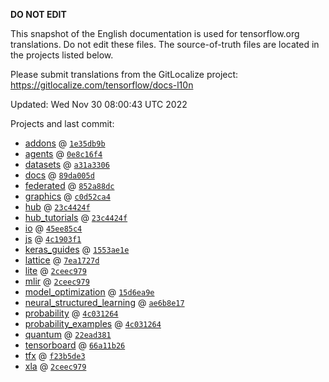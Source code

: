 __DO NOT EDIT__

This snapshot of the English documentation is used for tensorflow.org
translations. Do not edit these files. The source-of-truth files are located in
the projects listed below.

Please submit translations from the GitLocalize project: https://gitlocalize.com/tensorflow/docs-l10n

Updated: Wed Nov 30 08:00:43 UTC 2022

Projects and last commit:

- [addons](https://github.com/tensorflow/addons/tree/master/docs) @ <a href='https://github.com/tensorflow/addons/commit/1e35db9b42ace875c4a697e57b944a1d48ba2b87'><code>1e35db9b</code></a>
- [agents](https://github.com/tensorflow/agents/tree/master/docs) @ <a href='https://github.com/tensorflow/agents/commit/0e8c16f402e63a62ca0f88fcfb837726736f1e99'><code>0e8c16f4</code></a>
- [datasets](https://github.com/tensorflow/datasets/tree/master/docs) @ <a href='https://github.com/tensorflow/datasets/commit/a31a3306afc739a2a92a5b6ebbce9bf0dcd26034'><code>a31a3306</code></a>
- [docs](https://github.com/tensorflow/docs/tree/master/site/en) @ <a href='https://github.com/tensorflow/docs/commit/89da005d9b00927b01b76a9fd819c7ab208a0699'><code>89da005d</code></a>
- [federated](https://github.com/tensorflow/federated/tree/main/docs) @ <a href='https://github.com/tensorflow/federated/commit/852a88dc6bb116bae6d7cdbd10d717714d47050a'><code>852a88dc</code></a>
- [graphics](https://github.com/tensorflow/graphics/tree/master/tensorflow_graphics/g3doc) @ <a href='https://github.com/tensorflow/graphics/commit/c0d52ca4e872febf79701b1357181b5ba7597cd7'><code>c0d52ca4</code></a>
- [hub](https://github.com/tensorflow/hub/tree/master/docs) @ <a href='https://github.com/tensorflow/hub/commit/23c4424fdfbfe6bd022b9435866e95f915ee663c'><code>23c4424f</code></a>
- [hub_tutorials](https://github.com/tensorflow/hub/tree/master/examples/colab) @ <a href='https://github.com/tensorflow/hub/commit/23c4424fdfbfe6bd022b9435866e95f915ee663c'><code>23c4424f</code></a>
- [io](https://github.com/tensorflow/io/tree/master/docs) @ <a href='https://github.com/tensorflow/io/commit/45ee85c420b47842b00236e3ad3c420fbc731516'><code>45ee85c4</code></a>
- [js](https://github.com/tensorflow/tfjs-website/tree/master/docs) @ <a href='https://github.com/tensorflow/tfjs-website/commit/4c1903f11ea67457d4297cb9b8870491f6a67c9d'><code>4c1903f1</code></a>
- [keras_guides](https://github.com/tensorflow/docs/tree/snapshot-keras/site/en/guide/keras) @ <a href='https://github.com/tensorflow/docs/commit/1553ae1e4a149be71703e2ee60173b3d1e0e8c00'><code>1553ae1e</code></a>
- [lattice](https://github.com/tensorflow/lattice/tree/master/docs) @ <a href='https://github.com/tensorflow/lattice/commit/7ea1727de1e0309eb324296bc445e0bf5c5c6d74'><code>7ea1727d</code></a>
- [lite](https://github.com/tensorflow/tensorflow/tree/master/tensorflow/lite/g3doc) @ <a href='https://github.com/tensorflow/tensorflow/commit/2ceec9792cafdaf2179c10150eb7d0a6e92f45a4'><code>2ceec979</code></a>
- [mlir](https://github.com/tensorflow/tensorflow/tree/master/tensorflow/compiler/mlir/g3doc) @ <a href='https://github.com/tensorflow/tensorflow/commit/2ceec9792cafdaf2179c10150eb7d0a6e92f45a4'><code>2ceec979</code></a>
- [model_optimization](https://github.com/tensorflow/model-optimization/tree/master/tensorflow_model_optimization/g3doc) @ <a href='https://github.com/tensorflow/model-optimization/commit/15d6ea9e99c346d4f04983a6501f44b2732ebb50'><code>15d6ea9e</code></a>
- [neural_structured_learning](https://github.com/tensorflow/neural-structured-learning/tree/master/g3doc) @ <a href='https://github.com/tensorflow/neural-structured-learning/commit/ae6b8e1753109b6b92a6037555bee6c1b30aaebb'><code>ae6b8e17</code></a>
- [probability](https://github.com/tensorflow/probability/tree/main/tensorflow_probability/g3doc) @ <a href='https://github.com/tensorflow/probability/commit/4c0312642173055c72950052d23eb4f20f850dfe'><code>4c031264</code></a>
- [probability_examples](https://github.com/tensorflow/probability/tree/main/tensorflow_probability/examples/jupyter_notebooks) @ <a href='https://github.com/tensorflow/probability/commit/4c0312642173055c72950052d23eb4f20f850dfe'><code>4c031264</code></a>
- [quantum](https://github.com/tensorflow/quantum/tree/master/docs) @ <a href='https://github.com/tensorflow/quantum/commit/22ead381acb6446d11b4be17e03d8a57fe59a429'><code>22ead381</code></a>
- [tensorboard](https://github.com/tensorflow/tensorboard/tree/master/docs) @ <a href='https://github.com/tensorflow/tensorboard/commit/66a11b263e297c8c59415267a5a2f1c118b0c604'><code>66a11b26</code></a>
- [tfx](https://github.com/tensorflow/tfx/tree/master/docs) @ <a href='https://github.com/tensorflow/tfx/commit/f23b5de310a3461c7c5f03cbf84bef55bacde44b'><code>f23b5de3</code></a>
- [xla](https://github.com/tensorflow/tensorflow/tree/master/tensorflow/compiler/xla/g3doc) @ <a href='https://github.com/tensorflow/tensorflow/commit/2ceec9792cafdaf2179c10150eb7d0a6e92f45a4'><code>2ceec979</code></a>

